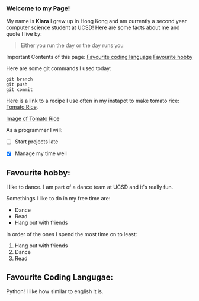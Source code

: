 ### Welcome to my Page! 

My name is __Kiara__ I grew up in Hong Kong and am currently a second year computer science student at UCSD! Here are some facts about me and quote I live by: 

>Either you run the day or the day runs you

Important Contents of this page:
[Favourite coding language](#favourite-coding-language)
[Favourite hobby](#favourite-hobby)

Here are some git commands I used today: 

```
git branch
git push
git commit
```

Here is a link to a recipe I use often in my instapot to make tomato rice: [Tomato Rice](https://www.indianhealthyrecipes.com/tomato-rice-recipe/).

[Image of Tomato Rice](/Tomato-Rice-bowl.jpg)

As a programmer I will: 
- [ ] Start projects late
- [X] Manage my time well 


## Favourite hobby:
I like to dance. I am part of a dance team at UCSD and it's really fun. 

Somethings I like to do in my free time are:
- Dance
- Read
- Hang out with friends

In order of the ones I spend the most time on to least:
1) Hang out with friends
2) Dance
3) Read

## Favourite Coding Langugae: 
Python! I like how similar to english it is.


